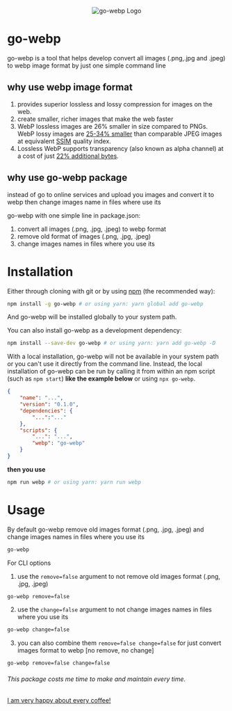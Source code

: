 <p align="center">
  <img src="https://github.com/kirwa-KO/go-webp/blob/main/go-webp-logo.png" alt="go-webp Logo">
</p>

# go-webp

go-webp is a tool that helps develop convert all images (.png,.jpg and .jpeg) to webp image format by just one simple command line

## why use webp image format
1. provides superior lossless and lossy compression for images on the web.
2. create smaller, richer images that make the web faster
3. WebP lossless images are 26% smaller in size compared to PNGs. WebP lossy images are [25-34% smaller](https://developers.google.com/speed/webp/docs/webp_study) than comparable JPEG images at equivalent [SSIM](https://en.wikipedia.org/wiki/Structural_similarity) quality index.
4. Lossless WebP supports transparency (also known as alpha channel) at a cost of just [22% additional bytes](https://developers.google.com/speed/webp/docs/webp_lossless_alpha_study#results).

## why use go-webp package

instead of go to online services and upload you images and convert it to webp then change images name in files where use its

go-webp with one simple line in package.json:
1. convert all images (.png, .jpg, .jpeg) to webp format
2. remove old format of images (.png, .jpg, .jpeg)
3. change images names in files where you use its

# Installation

Either through cloning with git or by using [npm](http://npmjs.org) (the recommended way):
```bash
npm install -g go-webp # or using yarn: yarn global add go-webp
```

And go-webp will be installed globally to your system path.

You can also install go-webp as a development dependency:

```bash
npm install --save-dev go-webp # or using yarn: yarn add go-webp -D
```

With a local installation, go-webp will not be available in your system path or you can't use it directly from the command line. Instead, the local installation of go-webp can be run by calling it from within an npm script (such as `npm start`) **like the example below** or using `npx go-webp`.

```json
{
	"name": "...",
	"version": "0.1.0",
	"dependencies": {
		"...":"..."
	},
	"scripts": {
		"...": "...",
		"webp": "go-webp"
	}
}
```

**then you use**

```bash
npm run webp # or using yarn: yarn run webp
```

# Usage

By default go-webp remove old images format (.png, .jpg, .jpeg) and change images names in files where you use its

```bash
go-webp
```

For CLI options
1. use the `remove=false` argument to not remove old images format (.png, .jpg, .jpeg)
```bash
go-webp remove=false
```

2. use the `change=false` argument to not change images names in files where you use its
```bash
go-webp change=false
```

3. you can also combine them `remove=false change=false` for just convert images format to webp [no remove, no change]
```bash
go-webp remove=false change=false
```

###### This package costs me time to make and maintain every time.

[I am very happy about every coffee!](https://www.buymeacoffee.com/imranbaali)

